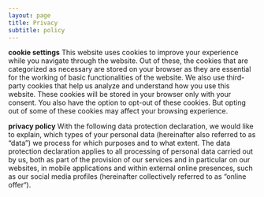 ```yaml
---
layout: page
title: Privacy
subtitle: policy
---
```


**cookie settings**
This website uses cookies to improve your experience while you navigate through the website. Out of these, the cookies that are categorized as necessary are stored on your browser as they are essential for the working of basic functionalities of the website. We also use third-party cookies that help us analyze and understand how you use this website. These cookies will be stored in your browser only with your consent. You also have the option to opt-out of these cookies. But opting out of some of these cookies may affect your browsing experience.

**privacy policy**
With the following data protection declaration, we would like to explain, which types of your personal data (hereinafter also referred to as “data”) we process for which purposes and to what extent. The data protection declaration applies to all processing of personal data carried out by us, both as part of the provision of our services and in particular on our websites, in mobile applications and within external online presences, such as our social media profiles (hereinafter collectively referred to as “online offer“).

